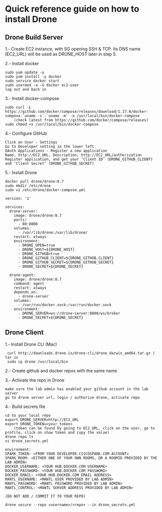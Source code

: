 # Quick reference guide on how to install Drone

## Drone Build Server

1.- Create EC2 instance, with SG opening SSH & TCP. Its DNS name (EC2_URL) will be used as DRONE_HOST later in step 5.

2.- Install docker

	sudo yum update -y
	sudo yum install -y docker
	sudo service docker start
	sudo usermod -a -G docker ec2-user
	log out and back in

3.- Install docker-compose

	sudo curl -L https://github.com/docker/compose/releases/download/1.17.0/docker-compose-`uname -s`-`uname -m` -o /usr/local/bin/docker-compose
		(check latest from https://github.com/docker/compose/releases)
	sudo chmod +x /usr/local/bin/docker-compose

4.- Configure GitHub

	Click on User - Settings 
	Go to Developer setting in the lower left 
	OAuth Applications - Register a new application
	Name, http://EC2_URL, Description, http://EC2_URL/authorization
	Register application, and get your ‘Client ID’ (DRONE_GITHUB_CLIENT) and ‘Client Secret’ (DRONE_GITHUB_SECRET)

5.- Install Drone

	docker pull drone/drone:0.7
	sudo mkdir /etc/drone
	sudo vi /etc/drone/docker-compose.yml

    version: '2'

    services:
      drone-server:
        image: drone/drone:0.7
        ports:
          - 80:8000
        volumes:
          - /var/lib/drone:/var/lib/drone/
        restart: always
        environment:
          - DRONE_OPEN=true
          - DRONE_HOST=${DRONE_HOST}
          - DRONE_GITHUB=true
          - DRONE_GITHUB_CLIENT=${DRONE_GITHUB_CLIENT}
          - DRONE_GITHUB_SECRET=${DRONE_GITHUB_SECRET}
          - DRONE_SECRET=${DRONE_SECRET}
    
      drone-agent:
        image: drone/drone:0.7
        command: agent
        restart: always
        depends_on:
          - drone-server
        volumes:
          - /var/run/docker.sock:/var/run/docker.sock
        environment:
          - DRONE_SERVER=ws://drone-server:8000/ws/broker
          - DRONE_SECRET=${DRONE_SECRET}


## Drone Client


1.- Install Drone CLI (Mac)

     curl http://downloads.drone.io/drone-cli/drone_darwin_amd64.tar.gz | tar zx
     sudo cp drone /usr/local/bin

2.- Create github and docker repos with the same name

3.- Activate the repo in Drone

    make sure the lab admin has enabled your github account in the lab server
    go to drone server url, login / authorize drone, activate repo
    
4.- Build secrets file

    cd to your local repo
    export DRONE_SERVER=http://EC2_URL
    export DRONE_TOKEN=<your_token>
        (token can be found by going to EC2_URL, click on the user, go to profile, click on show token and copy the value)
    drone repo ls
    vi drone_secrets.yml
    
    environment:
    SPARK_TOKEN: <FROM YOUR DEVELOPER.CISCOSPARK.COM ACCOUNT>
    SPARK_ROOM: <EITHER ONE OF YOUR OWN ROOMS, OR A ROOMID PROVIDED BY THE LAB ADMIN>
    DOCKER_USERNAME: <YOUR HUB.DOCKER.COM USERNAME>
    DOCKER_PASSWORD: <YOUR HUB.DOCKER.COM PASSWORD>
    DOCKER_EMAIL: <YOUR HUB.DOCKER.COM EMAIL ADDRESS>
    MANTL_USERNAME: <MANTL USER PROVIDED BY LAB ADMIN>
    MANTL_PASSWORD: <MANTL PASSWORD PROVIDED BY LAB ADMIN>
    MANTL_CONTROL: <MANTL SERVER ADDRESS PROVIDED BY LAB ADMIN>
    
    (DO NOT ADD / COMMIT IT TO YOUR REPO)
    
    drone secure --repo <username>/<repo> --in drone_secrets.yml